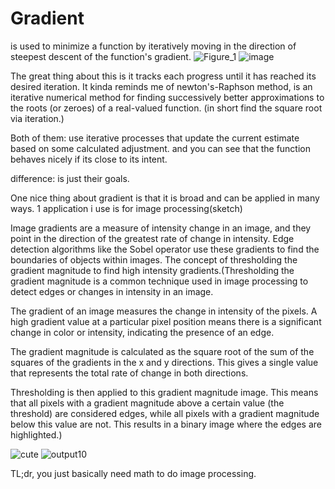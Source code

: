 # Gradient
is used to minimize a function by iteratively moving in the direction of steepest descent of the function's gradient. 
![Figure_1](https://github.com/le-nicolas/Gradient/assets/112614851/dcabb3e5-355b-4939-8a9d-5113bc6a124b)  ![image](https://github.com/le-nicolas/Gradient/assets/112614851/42adefc1-f942-4bce-a6da-9e3a070c1d60)

The great thing about this is it tracks each progress until it has reached its desired iteration.
It kinda reminds me of newton's-Raphson method, is an iterative numerical method for finding successively better approximations to the roots (or zeroes) of a real-valued function. (in short find the square root via iteration.)

Both of them:
use iterative processes that update the current estimate based on some calculated adjustment.
and you can see that the function behaves nicely if its close to its intent.

difference: 
is just their goals.

One nice thing about gradient is that it is broad and can be applied in many ways.
1 application i use is for image processing(sketch)


Image gradients are a measure of intensity change in an image, and they point in the direction of the greatest rate of change in intensity. 
Edge detection algorithms like the Sobel operator use these gradients to find the boundaries of objects within images. 
The concept of thresholding the gradient magnitude to find high intensity gradients.(Thresholding the gradient magnitude is a common technique used in image processing to detect edges or changes in intensity in an image.

The gradient of an image measures the change in intensity of the pixels. A high gradient value at a particular pixel position means there is a significant change in color or intensity, indicating the presence of an edge.

The gradient magnitude is calculated as the square root of the sum of the squares of the gradients in the x and y directions. This gives a single value that represents the total rate of change in both directions.

Thresholding is then applied to this gradient magnitude image. This means that all pixels with a gradient magnitude above a certain value (the threshold) are considered edges, while all pixels with a gradient magnitude below this value are not. This results in a binary image where the edges are highlighted.)

![cute](https://github.com/le-nicolas/Gradient/assets/112614851/b0da6ea7-eedc-49bc-b494-634824bb01b2)  ![output10](https://github.com/le-nicolas/Gradient/assets/112614851/99c957f8-f93d-4f1f-9c5d-764092091ecb)

TL;dr, you just basically need math to do image processing.
